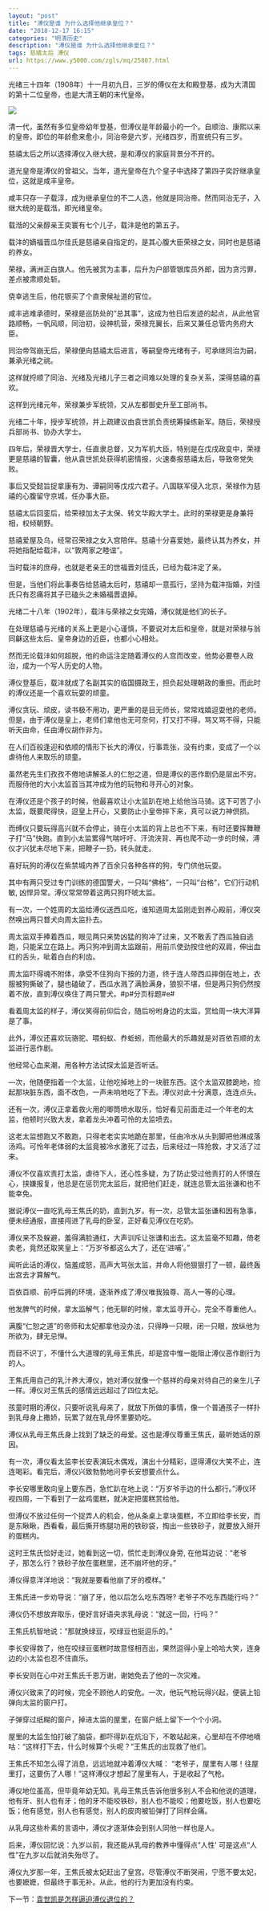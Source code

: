 ```yaml
---
layout: "post"
title: "溥仪是谁 为什么选择他继承皇位？"
date: "2018-12-17 16:15"
categories: "明清历史"
description: "溥仪是谁 为什么选择他继承皇位？"
tags: 慈禧太后 溥仪
url: https://www.y5000.com/zgls/mq/25807.html
---
```






光绪三十四年（1908年）十一月初九日，三岁的傅仪在太和殿登基，成为大清国的第十二位皇帝，也是大清王朝的末代皇帝。

![](https://img.y5000.com/uploads/allimg/170928/13-1F92Q34420209.jpg)

清一代，虽然有多位皇帝幼年登基，但溥仪是年龄最小的一个。自顺治、康熙以来的皇帝，即位的年龄愈来愈小，同治帝是六岁，光绪四岁，而宣统只有三岁。

慈禧太后之所以选择溥仪入继大统，是和溥仪的家庭背景分不开的。

道光皇帝是溥仪的曾祖父。当年，道光皇帝在九个皇子中选择了第四子奕詝继承皇位，这就是咸丰皇帝。

咸丰只存一子载淳，成为继承皇位的不二人选，他就是同治帝。然而同治无子，入继大统的是载湉，即光绪皇帝。

载湉的父亲醇亲王奕寰有七个儿子，载沣是他的第五子。

载沣的嫡福晋瓜尔佳氏是慈禧亲自指定的，是其心腹大臣荣禄之女，同时也是慈禧的养女。

荣禄，满洲正白旗人。他先被赏为主事，后升为户部管银库员外郎，因为贪污罪，差点被肃顺处斩。

侥幸逃生后，他花银买了个直隶候祉道的官位。

咸丰逃难承德时，荣禄是巡防处的“总其事”，这成为他日后发迹的起点，从此他官路顺畅，一帆风顺，同治初，设神机营，荣禄充翼长，后来又兼任总管内务府大臣。

同治帝驾崩无后，荣禄便向慈禧太后进言，等嗣皇帝光绪有子，可承继同治为嗣，兼承光绪之祧。

这样就捋顺了同治、光绪及光绪儿子三者之间难以处理的复杂关系，深得慈禧的喜欢。

这样到光绪元年，荣禄兼步军统领，又从左都御史升至工部尚书。

光绪二十年，授步军统领，并上疏建议由袁世凯负责统筹操练新军。随后，荣禄授兵部尚书、协办大学士。

四年后，荣禄晋大学士，任直隶总督，又为军机大臣，特别是在戊戌政变中，荣禄更是慈禧的智囊，他从袁世凯处获得机密情报，火速奏报慈禧太后，导致帝党失败。

事后又受懿旨捉拿康有为、谭嗣同等戊戍六君子。八国联军侵入北京，荣禄作为慈禧的心腹留守京城，任办事大臣。

慈禧太后回銮后，给荣禄加太子太保、转文华殿大学士。此时的荣禄更是身兼将相，权倾朝野。

慈禧爱屋及乌，经常召荣禄之女入宫陪伴。慈禧十分喜爱她，最终认其为养女，并将她指配给载沣，以“敦两家之睦谊”。

当时载沣的庶母，也就是老亲王的世福晋刘佳氏，已经为载沣定了亲。

但是，当他们将此事奏告给慈禧太后时，慈禧却一意孤行，坚持为载沣指婚，刘佳氏只有忍痛将其子已磕头之未婚福晋退掉。

光绪二十八年（1902年），载沣与荣禄之女完婚，溥仪就是他们的长子。

在处理慈禧与光绪的关系上更是小心谨慎，不要说对太后和皇帝，就是对荣禄与翁同龢这些太后、皇帝身边的近臣，也都小心相处。

然而无论载沣如何超脱，他的命运注定随着溥仪的人宫而改变，他势必要卷人政治，成为一个写人历史的人物。

溥仪登基后，载沣就成了名副其实的临国摄政王，担负起处理朝政的重担。而此时的溥仪还是一个喜欢玩耍的顽童。

溥仪贪玩、顽皮，读书极不用功，更严重的是目无师长，常常戏嬉逗耍他的老师。但是，由于溥仪是皇上，老师们拿他也无可奈何，打又打不得，骂又骂不得，只能听天由命，任由溥仪胡作非为。

在人们百般逢迎和依顺的情形下长大的溥仪，行事乖张，没有约束，变成了一个以虐待他人来取乐的顽童。

虽然老先生们孜孜不倦地讲解圣人的仁恕之道，但是溥仪的恶作剧仍是层出不穷。而服侍他的大小太监首当其冲成为他的玩物和寻开心的对象。

在溥仪还是个孩子的时候，他最喜欢让小太监趴在地上给他当马骑。这下可苦了小太监，既要爬得快，逗皇上开心，又要防止小皇帝摔下来，真可以说力神倶损。

而缚仪只要玩得高兴就不会停止，骑在小太监的背上总也不下来，有时还要挥舞鞭子打“马”快跑。直到小太监累得气喘吁吁、汗流浃背、再也爬不动一步的时候，溥仪才兴犹未尽地下来，把鞭子一扔，转头就走。

喜好玩狗的溥仪在紫禁城内养了百余只各种各样的狗，专门供他玩耍。

其中有两只受过专门训练的德国警犬，一只叫“佛格”，一只叫“台格”，它们行动机敏, 凶悍异常。溥仪常常带着这两只狗吓唬太监。

有一次，一个姓周的太监给溥仪送西瓜吃，谁知道周太监刚走到养心殿前，溥仪突然唤出两只瞀犬向周太监扑去。

周太监双手捧着西瓜，眼见两只来势凶猛的狗冲了过来，又不敢丢了西瓜独自逃跑，只能呆立在路上。两只狗冲到周太监跟前，用前爪使劲按住他的双肩，伸出血红的舌头，呲着白白的利齿。

周太监吓得魂不附体，承受不住狗向下按的力道，终于连人带西瓜摔倒在地上，衣服被狗撕破了，腿也磕破了，西瓜水溅了满脸满身，狼狈不堪，但是两只狗仍然按着不放，直到溥仪唤住了两只警犬。#p#分页标题#e#

看着周太监的样子，溥仪笑得前仰后合，随后吩咐身边的太监，赏给周一块大洋算是了事。

此外，溥仪还喜欢玩骆驼、喂蚂蚁、奍蚯蚓，而他最大的乐趣就是对百依百顺的太监进行恶作剧。

他经常心血来潮，用各种方法试探太监是否听话。

—次，他随便指着一个太监，让他吃掉地上的一块脏东西。这个太监双膝跪地，捡起那块脏东西，面不改色，一声未响地吃了下去。溥仪对此十分满意，连连点头。

还有一次，溥仪正拿着救火用的唧筒喷水取乐，恰好看见前面走过一个年老的太监，他顿时兴致大发，拿着龙头冲着可怜的太监喷去。

这老太监想跑又不敢跑，只得老老实实地跪在那里，任由冷水从头到脚把他淋成落汤鸡。可怜年老体弱的太监竟被冷水激死了过去，后来经过一阵抢救，才又活了过来。

溥仪不仅喜欢责打太监，虐待下人，还心性多疑，为了防止受过他责打的人怀恨在心，挟嫌报复，他总是在惩罚完太监后，就把他们赶走，就连总管太监张谦和也不能幸免。

据说溥仪一直吃乳母王焦氏的奶，直到九岁。有一次，总管太监张谦和因有急事，便未经通报，直接闯进了乳母的卧室，正好看见溥仪在吃奶。

溥仪来不及躲避，羞得满脸通红，大声训斥让张谦和出去。这太监毫不知趣，倚老卖老，竟然还取笑皇上：“万岁爷都这么大了，还在‘进哺’。”

闻听此话的溥仪，恼羞成怒，高声大骂张太监，并命人将他狠狠打了一顿，最终轰出宫去才算解气。

百依百顺、前呼后拥的环境，逐渐养成了溥仪唯我独尊、高人一等的心理。

他发脾气的时候，拿太监解气；他无聊的时候，拿太监寻开心，完全不尊重他人。

满腹“仁恕之道”的帝师和太妃都拿他没办法，只得睁一只眼，闭一只眼，放纵他为所欲为，肆无忌惮。

而目不识丁，不懂什么大道理的乳母王焦氏，却是宫中惟一能阻止溥仪恶作剧行为的人。

王焦氏用自己的乳汁养大溥仪，她对溥仪就像一个慈祥的母亲对待自己的亲生儿子一样。溥仪对王焦氏的感情远远超过了四位太妃。

孩童时期的溥仪，只要听说乳母来了，就放下所做的事情，像一个普通孩子一样扑到乳母身上撒娇，玩累了就在乳母怀里要奶吃。

溥仪从乳母王焦氏身上找到了缺乏的母爱。这也是溥仪尊重王焦氏，最听她话的原因。

有一次，溥仪看太监李长安表演玩木偶戏，演出十分精彩，逗得溥仪大笑不止，连连喝彩。看完后，溥仪兴致勃勃地问李长安想要点什么。

李长安哪里敢向皇上要东西，急忙趴在地上说：“万岁爷手边的什么都行。”溥仪环视四周，一下看到了一盆鸡蛋糕，就决定把蛋糕赏给他。

但溥仪不放过任何一个捉弄人的机会，他从条桌上拿块蛋糕，不立即给李长安，而是东瞅瞅，西看看，最后撕开练腿功用的铁砂袋，掏出一些铁砂子，就要放入掰开的蛋糕内。

这时王焦氏恰好走过，她看到这一切，慌忙走到溥仪身旁, 在他耳边说：“老爷子，那怎么行？铁砂子放在蛋糕里，还不崩坏他的牙。”

溥仪得意洋洋地说：“我就是要看他崩了牙的模样。”

王焦氏进一步劝导说：“崩了牙，他以后怎么吃东西呀? 老爷子不吃东西能行吗？”

溥仪仍不想放弃取乐，便好言好语央求乳母说：“就这一回，行吗？”

王焦氏机智地说：“那就换绿豆，咬绿豆也挺逗乐的。”

李长安得救了，他在咬绿豆蛋糕时故意怪相百出，果然逗得小皇上哈哈大笑，连身边的小太监也忍不住直乐。

李长安则在心中对王焦氏千恩万谢，谢她免去了他的一次灾难。

溥仪兴致来了的时候，完全不顾他人的安危。一次，他玩气枪玩得兴起，便装上铅弹向太监的窗户打。

子弹穿过纸糊的窗户，掉进太监的屋里，在窗户纸上留下一个个小洞。

屋里的太监生怕打破了脑袋，都吓得趴在炕沿下，不敢站起来，心里却在不停地嘀咕：“这样打下去，什么时候算个头呢？”王焦氏的出现救了他们。

王焦氏不知怎么得了消息，远远地就冲着溥仪大喊： “老爷子，屋里有人哪！往屋里打，这要伤了人哪！”这样溥仪才想起了屋里有人，于是收起了气枪。

溥仪地位虽高，但毕竟年幼无知。乳母王焦氏告诉他很多别人不会和他说的道理，他有牙、别人也有牙；他的牙不能咬铁砂，别人也不能咬；他要吃饭，别人也要吃饭；他有感觉，别人也有感觉，别人的皮肉被铅弹打了同样会痛。

从乳母这些朴素的言语中，溥仪才逐渐体会到别人同他一样也是人。

后来，溥仪回忆说：九岁以前，我还能从乳母的教养中懂得点“人性' 可是这点“人性”在九岁以后就消失殆尽了。

溥仪九岁那一年，王焦氏被太妃赶出了皇宫。尽管溥仪不断哭闹，宁愿不要太妃，也要嬷嬷，但最终于事无补。从此，他的行为更加没有约束。

下一节：[袁世凯是怎样逼迫溥仪退位的？](https://www.y5000.com/zgls/mq/25809.html)
